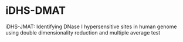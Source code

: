 # iDHS-DMAT
iDHS-JMAT: Identifying DNase I hypersensitive sites in human genome using double dimensionality reduction and multiple average test
